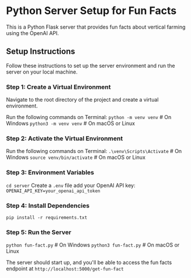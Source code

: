 # Python Server Setup for Fun Facts
This is a Python Flask server that provides fun facts about vertical farming using the OpenAI API.

## Setup Instructions
Follow these instructions to set up the server environment and run the server on your local machine.

### Step 1: Create a Virtual Environment
Navigate to the root directory of the project and create a virtual environment.

Run the following commands on Terminal:
`python -m venv venv`  # On Windows
`python3 -m venv venv` # On macOS or Linux

### Step 2: Activate the Virtual Environment
Run the following commands on Terminal:
`.\venv\Scripts\Activate`  # On Windows
`source venv/bin/activate` # On macOS or Linux

### Step 3: Environment Variables
`cd server`
Create a `.env` file
add your OpenAI API key: `OPENAI_API_KEY=your_openai_api_token`

### Step 4: Install Dependencies
`pip install -r requirements.txt`

### Step 5: Run the Server
`python fun-fact.py`   # On Windows
`python3 fun-fact.py`  # On macOS or Linux

The server should start up, and you'll be able to access the fun facts endpoint at `http://localhost:5000/get-fun-fact`